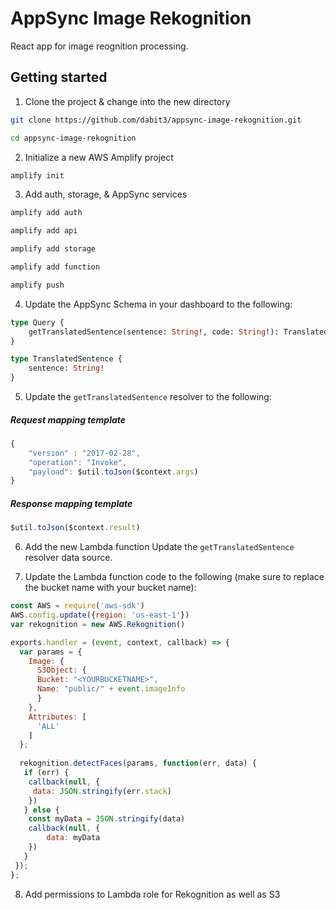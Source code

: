 # AppSync Image Rekognition

React app for image reognition processing.

## Getting started

1. Clone the project & change into the new directory

```sh
git clone https://github.com/dabit3/appsync-image-rekognition.git

cd appsync-image-rekognition
```

2. Initialize a new AWS Amplify project

```sh
amplify init
```

3. Add auth, storage, & AppSync services

```sh
amplify add auth

amplify add api

amplify add storage

amplify add function

amplify push
```

4. Update the AppSync Schema in your dashboard to the following:

```graphql
type Query {
	getTranslatedSentence(sentence: String!, code: String!): TranslatedSentence
}

type TranslatedSentence {
	sentence: String!
}
```

5. Update the `getTranslatedSentence` resolver to the following:

##### Request mapping template
```js
{
    "version" : "2017-02-28",
    "operation": "Invoke",
    "payload": $util.toJson($context.args)
}
```

##### Response mapping template
```js
$util.toJson($context.result)
```

6. Add the new Lambda function Update the `getTranslatedSentence` resolver data source.

7. Update the Lambda function code to the following (make sure to replace the bucket name with your bucket name):

```js
const AWS = require('aws-sdk')
AWS.config.update({region: 'us-east-1'})
var rekognition = new AWS.Rekognition()

exports.handler = (event, context, callback) => {
  var params = {
    Image: {
      S3Object: {
      Bucket: "<YOURBUCKETNAME>", 
      Name: "public/" + event.imageInfo
      }
    }, 
    Attributes: [
      'ALL'
    ]
  };
 
  rekognition.detectFaces(params, function(err, data) {
   if (err) {
    callback(null, {
     data: JSON.stringify(err.stack)
    })
   } else {
    const myData = JSON.stringify(data)
    callback(null, {
        data: myData
    })
   }
 });
};
```

8. Add permissions to Lambda role for Rekognition as well as S3